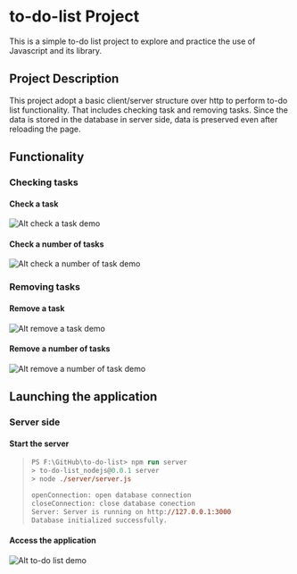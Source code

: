 # to-do-list Project
This is a simple to-do list project to explore and practice the use of Javascript and its library.
## Project Description
This project adopt a basic client/server structure over http to perform to-do list functionality. That includes checking task and removing tasks. Since the data is stored in the database in server side, data is preserved even after reloading the page.
## Functionality
### Checking tasks
#### Check a task
![Alt check a task demo]()
#### Check a number of tasks
![Alt check a number of task demo]()
### Removing tasks
#### Remove a task
![Alt remove a task demo]()
#### Remove a number of tasks
![Alt remove a number of task demo]()
## Launching the application
### Server side
#### Start the server
> ```ps
> PS F:\GitHub\to-do-list> npm run server
> > to-do-list_nodejs@0.0.1 server
> > node ./server/server.js
>
> openConnection: open database connection
> closeConnection: close database conection
> Server: Server is running on http://127.0.0.1:3000
> Database initialized successfully.

#### Access the application
![Alt to-do list demo]()
